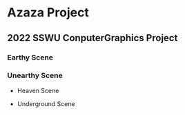 # Azaza Project

## 2022 SSWU ConputerGraphics Project  

### Earthy Scene  

### Unearthy Scene  

- Heaven Scene  

- Underground Scene
 
